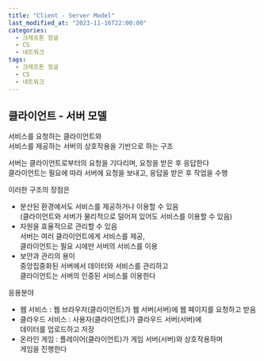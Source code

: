 ```yaml
---
title: "Client - Server Model"
last_modified_at: "2023-11-16T22:00:00"
categories:
  - 크래프톤 정글
  - CS
  - 네트워크
tags:
  - 크래프톤 정글
  - CS
  - 네트워크
---
```


## 클라이언트 - 서버 모델
 서비스를 요청하는 클라이언트와<br>
 서비스를 제공하는 서버의 상호작용을 기반으로 하는 구조<br>

 서버는 클라이언트로부터의 요청을 기다리며, 요청을 받은 후 응답한다<br>
 클라이언트는 필요에 따라 서버에 요청을 보내고, 응답을 받은 후 작업을 수행<br>

 이러한 구조의 장점은
 - 분산된 환경에서도 서비스를 제공하거나 이용할 수 있음<br>
   (클라이언트와 서버가 물리적으로 덜어져 있어도 서비스를 이용할 수 있음)<br>
 - 자원을 효율적으로 관리할 수 있음<br>
   서버는 여러 클라이언트에게 서비스를 제공,<br>
   클라이언트는 필요 시에만 서버의 서비스를 이용
 - 보안과 관리의 용이<br>
   중앙집중화된 서버에서 데이터와 서비스를 관리하고<br>
   클라이언트는 서버의 인증된 서비스를 이용한다<br>

 응용분야
 - 웹 서비스 : 웹 브라우저(클라이언트)가 웹 서버(서버)에 웹 페이지를 요청하고 받음<br>
 - 클라우드 서비스 : 사용자(클라이언트)가 클라우드 서버(서버)에<br>
   데이터를 업로드하고 저장
 - 온라인 게임 : 플레이어(클라이언트)가 게임 서버(서버)와 상호작용하며<br>
   게임을 진행한다

